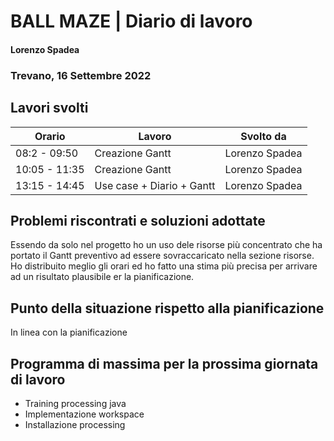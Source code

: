 # BALL MAZE | Diario di lavoro
#### Lorenzo Spadea
### Trevano, 16 Settembre 2022

## Lavori svolti


|Orario        |Lavoro                                         |Svolto da                  |
|--------------|-----------------------------------------------|---------------------------|
|08:2 - 09:50  |Creazione Gantt                                | Lorenzo Spadea            |
|10:05 - 11:35 |Creazione Gantt                                | Lorenzo Spadea            |
|13:15 - 14:45 |Use case + Diario + Gantt                      | Lorenzo Spadea            |



##  Problemi riscontrati e soluzioni adottate
Essendo da solo nel progetto ho un uso dele risorse più concentrato che ha portato il Gantt
preventivo ad essere sovraccaricato nella sezione risorse.
Ho distribuito meglio gli orari ed ho fatto una stima più precisa per arrivare ad un risultato
plausibile er la pianificazione.

## Punto della situazione rispetto alla pianificazione
In linea con la pianificazione

## Programma di massima per la prossima giornata di lavoro
- Training processing java
- Implementazione workspace 
- Installazione processing
